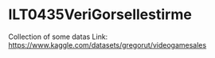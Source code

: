 # ILT0435VeriGorsellestirme
Collection of some datas 
Link: https://www.kaggle.com/datasets/gregorut/videogamesales
